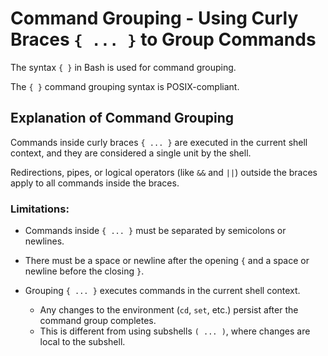 

# Command Grouping - Using Curly Braces `{ ... }` to Group Commands 


The syntax `{ }` in Bash is used for command grouping.  
 
The `{ }` command grouping syntax is POSIX-compliant.
 

## Explanation of Command Grouping

Commands inside curly braces `{ ... }` are executed in the current 
shell context, and they are considered a single unit by the shell.  

Redirections, pipes, or logical operators (like `&&` and `||`) outside
the braces apply to all commands inside the braces.  


### Limitations:

* Commands inside `{ ... }` must be separated by semicolons
  or newlines. 

* There must be a space or newline after the opening `{` and a space
  or newline before the closing `}`.

* Grouping `{ ... }` executes commands in the current shell context. 
    * Any changes to the environment (`cd`, `set`, etc.) persist
      after the command group completes.  
    * This is different from using subshells `( ... )`, where
      changes are local to the subshell.


